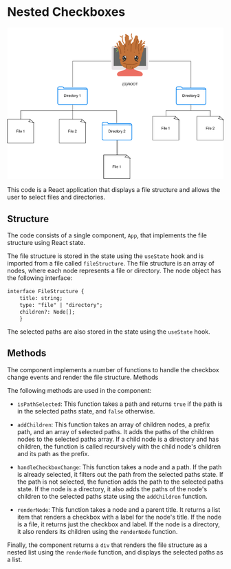 # Nested Checkboxes

![picture of file structure](/task_structure.png)

This code is a React application that displays a file structure and allows the user to select files and directories.

## Structure

The code consists of a single component, `App`, that implements the file structure using React state.

The file structure is stored in the state using the `useState` hook and is imported from a file called `fileStructure`. The file structure is an array of nodes, where each node represents a file or directory. The node object has the following interface:

```
interface FileStructure {
    title: string;
    type: "file" | "directory";
    children?: Node[];
    }
```

The selected paths are also stored in the state using the `useState` hook.

## Methods

The component implements a number of functions to handle the checkbox change events and render the file structure.
Methods

The following methods are used in the component:

- `isPathSelected`: This function takes a path and returns `true` if the path is in the selected paths state, and `false` otherwise.

- `addChildren`: This function takes an array of children nodes, a prefix path, and an array of selected paths. It adds the paths of the children nodes to the selected paths array. If a child node is a directory and has children, the function is called recursively with the child node's children and its path as the prefix.

- `handleCheckboxChange`: This function takes a node and a path. If the path is already selected, it filters out the path from the selected paths state. If the path is not selected, the function adds the path to the selected paths state. If the node is a directory, it also adds the paths of the node's children to the selected paths state using the `addChildren` function.

- `renderNode`: This function takes a node and a parent title. It returns a list item that renders a checkbox with a label for the node's title. If the node is a file, it returns just the checkbox and label. If the node is a directory, it also renders its children using the `renderNode` function.

Finally, the component returns a `div` that renders the file structure as a nested list using the `renderNode` function, and displays the selected paths as a list.
